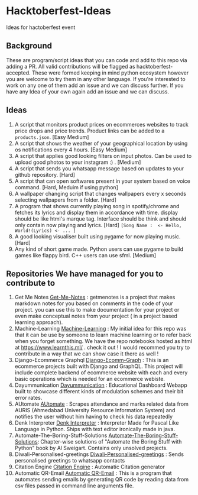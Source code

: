 # Hacktoberfest-Ideas

Ideas for hactoberfest event

## Background

These are program/script ideas that you can code and add to this repo via adding a PR. All valid contributions will be flagged as hacktoberfest-accepted. These were formed keeping in mind python ecosystem however you are welcome to try them in any other language. If you're interested to work on any one of them add an issue and we can discuss further. If you have any Idea of your own again add an issue and we can discuss.

## Ideas 

1. A script that monitors product prices on ecommerces websites to track price drops and price trends. Product links can be added to a `products.json`. [Easy Medium]
1. A script that shows the weather of your geographical location by using os notifications every 4 hours. [Easy Medium]
1. A script that applies good looking filters on input photos. Can be used to upload good photos to your instagram :) . [Medium]
1. A script that sends you whatsapp message based on updates to your github repository. [Hard]
1. A script that can open softwares present in your system based on voice command. [Hard, Meduim if using python]
1. A wallpaper changing script that changes wallpapers every x seconds selecting wallpapers from a folder. [Hard]
1. A program that shows currently playing song in spotify/chrome and fetches its lyrics and display them in accordance with time. display should be like html's marque tag. Interface should be think and should only contain now playing and lyrics. [Hard] ```[Song Name :  <- Hello, World!(Lyrics) <- ... ]```
1. A good looking visualiser built using pygame for now playing music.[Hard]
1. Any kind of short game made. Python users can use pygame to build games like flappy bird. C++ users can use sfml. [Medium]

## Repositories We have managed for you to contribute to 

1. Get Me Notes [Get-Me-Notes](https://github.com/Kaushal1011/getmenotes) : getmenotes is a project that makes markdown notes for you based on comments in the code of your project. you can use this to make documentation for your project or even make conceptual notes from your project ( in a project based learning approach).
1. Machine-Learning [Machine-Learning](https://github.com/Kaushal1011/machine-learning) : My initial idea for this repo was that it can be use by someone to learn machine learning or to refer back when you forget something. We have the repo notebooks hosted as html at https://www.learnthis.ml/ . check it out ! I would recommed you try to contribute in a way that we can show case it there as well !
1. Django-Ecommerce Graphql [Django-Ecomm-Graph](https://github.com/nisarg1499/django-ecommerce-graphql) : This is an ecommerce projects built with Django and GraphQL. This project will include complete backend of ecommerce website with each and every basic operations which is needed for an ecommerce webiste.
1. Dayummunication [Dayummunication](https://github.com/PrayagS/Dayummunication) : Educational Dashboard Webapp built to showcase different kinds of modulation schemes and their bit error rates.
1. AUtomate [AUtomate](https://github.com/yashrajkakkad/AUtomate) : Scrapes attendance and marks related data from AURIS (Ahmedabad University Resource Information System) and notifies the user without him having to check his data repeatedly
1. Denk Interpreter [Denk Interpreter](https://github.com/Kaushal1011/DenkInterpreter) : Interpreter Made for Pascal Like Language in Python. Ships with text editor ironically made in java.
1. Automate-The-Boring-Stuff-Solutions [Automate-The-Boring-Stuff-Solutions](https://github.com/yashrajkakkad/Automate-The-Boring-Stuff-Solutions): Chapter-wise solutions of "Automate the Boring Stuff with Python" book by Al Sweigart. Contains only unsolved projects.
1. Diwali-Personalised-greetings [Diwali-Personalised-greetings](https://github.com/yashrajkakkad/Diwali-Personalised-Greetings) : Sends personalised greetings to whatsapp contacts
1. Citation Engine [Citation Engine](https://github.com/dhruvildave/citation-engine) : Automatic Citation generator
1. Automatic QR-Email [Automatic QR-Email](https://github.com/dhruvildave/Automatic-QR-email) : This is a program that automates sending emails by generating QR code by reading data from csv files passed in command line arguments file.
